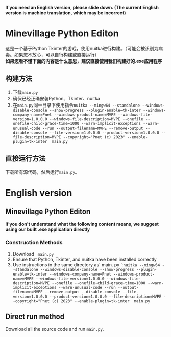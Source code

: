 **If you need an English version, please slide down. (The current English version is machine translation, which may be incorrect)**
# Minevillage Python Editon
这是一个基于Python Tkinter的游戏，使用nuitka进行构建。（可能会被识别为病毒。如果您不放心，可以自行构建或直接运行）  
**如果您看不懂下面的内容是什么意思，建议直接使用我们构建好的.exe应用程序**
## 构建方法
1. 下载`main.py`
2. 确保已经正确安装Python、Tkinter、nuitka
3. 在`main.py`同一目录下使用指令`nuitka --mingw64 --standalone --windows-disable-console --show-progress --plugin-enable=tk-inter --windows-company-name=Pnet --windows-product-name=MVPE --windows-file-version=1.0.0.0 --windows-file-description=MVPE --onefile --onefile-child-grace-time=1000 --warn-implicit-exceptions --warn-unusual-code --run --output-filename=MVPE --remove-output --disable-console --file-version=1.0.0.0 --product-version=1.0.0.0 --file-description=MVPE --copyright="Pnet (c) 2023" --enable-plugin=tk-inter  main.py`
## 直接运行方法
下载所有源代码，然后运行`main.py`。
# English version
## Minevillage Python Editon
**If you don't understand what the following content means, we suggest using our built .exe application directly**
### Construction Methods
1. Download ` main.py`
2. Ensure that Python, Tkinter, and nuitka have been installed correctly
3. Use instructions in the same directory as' main. py ':`nuitka --mingw64 --standalone --windows-disable-console --show-progress --plugin-enable=tk-inter --windows-company-name=Pnet --windows-product-name=MVPE --windows-file-version=1.0.0.0 --windows-file-description=MVPE --onefile --onefile-child-grace-time=1000 --warn-implicit-exceptions --warn-unusual-code --run --output-filename=MVPE --remove-output --disable-console --file-version=1.0.0.0 --product-version=1.0.0.0 --file-description=MVPE --copyright="Pnet (c) 2023" --enable-plugin=tk-inter  main.py`
## Direct run method
Download all the source code and run `main.py`.